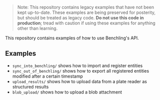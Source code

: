> Note: This repository contains legacy examples that have not been kept up-to-date. These examples are being preserved for posterity, but should be treated as legacy code. **Do not use this code in production**; tread with caution if using these examples for anything other than learning.

This repository contains examples of how to use Benchling's API.

## Examples

- `sync_into_benchling/` shows how to import and register entities
- `sync_out_of_benchling/` shows how to export all registered entities modified after a certain timestamp
- `upload_results/` shows how to upload data from a plate reader as structured results
- `blob_upload/` shows how to upload a blob attachment
